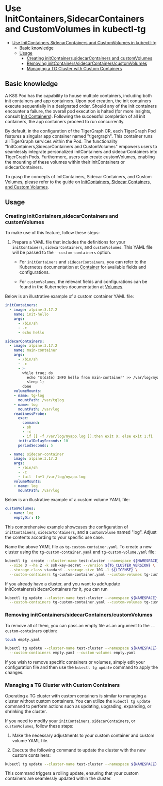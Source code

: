 # Use InitContainers,SidecarContainers and CustomVolumes in kubectl-tg

- [Use InitContainers,SidecarContainers and CustomVolumes in kubectl-tg](#use-initcontainerssidecarcontainers-and-customvolumes-in-kubectl-tg)
  - [Basic knowledge](#basic-knowledge)
  - [Usage](#usage)
    - [Creating initContainers,sidecarContainers and customVolumes](#creating-initcontainerssidecarcontainers-and-customvolumes)
    - [Removing initContainers/sidecarContainers/customVolumes](#removing-initcontainerssidecarcontainerscustomvolumes)
    - [Managing a TG Cluster with Custom Containers](#managing-a-tg-cluster-with-custom-containers)

## Basic knowledge

A K8S Pod has the capability to house multiple containers, including both init containers and app containers. Upon pod creation, the init containers execute sequentially in a designated order. Should any of the init containers encounter a failure, the overall pod execution is halted (for more insights, consult [Init Containers](https://kubernetes.io/docs/concepts/workloads/pods/init-containers/)). Following the successful completion of all init containers, the app containers proceed to run concurrently.

By default, in the configuration of the TigerGraph CR, each TigerGraph Pod features a singular app container named "tigergraph". This container runs all TigerGraph services within the Pod. The functionality "InitContainers,SidecarContainers and CustomVolumes" empowers users to seamlessly integrate personalized initContainers and sidecarContainers into TigerGraph Pods. Furthermore, users can create customVolumes, enabling the mounting of these volumes within their initContainers or sidecarContainers.

To grasp the concepts of InitContainers, Sidecar Containers, and Custom Volumes, please refer to the guide on [InitContainers, Sidecar Containers, and Custom Volumes](./custom-containers.md).

## Usage

### Creating initContainers,sidecarContainers and customVolumes

To make use of this feature, follow these steps:

1. Prepare a YAML file that includes the definitions for your `initContainers`, `sidecarContainers`, and `customVolumes`. This YAML file will be passed to the `--custom-containers` option.

   - For `initContainers` and `sidecarContainers`, you can refer to the Kubernetes documentation at [Container](https://kubernetes.io/docs/reference/kubernetes-api/workload-resources/pod-v1/#Container) for available fields and configurations.

   - For `customVolumes`, the relevant fields and configurations can be found in the Kubernetes documentation at [Volumes](https://kubernetes.io/docs/concepts/storage/volumes/).

Below is an illustrative example of a custom container YAML file:

```yaml
initContainers:
  - image: alpine:3.17.2
    name: init-hello
    args:
      - /bin/sh
      - -c
      - echo hello

sidecarContainers:
  - image: alpine:3.17.2
    name: main-container
    args:
      - /bin/sh
      - -c
      - >
        while true; do
          echo "$(date) INFO hello from main-container" >> /var/log/myapp.log ;
          sleep 1;
        done
    volumeMounts:
    - name: tg-log
      mountPath: /var/tglog
    - name: log
      mountPath: /var/log
    readinessProbe:
      exec:
        command:
        - sh
        - -c
        - if [[ -f /var/log/myapp.log ]];then exit 0; else exit 1;fi
      initialDelaySeconds: 10
      periodSeconds: 5

  - name: sidecar-container
    image: alpine:3.17.2
    args:
      - /bin/sh
      - -c
      - tail -fn+1 /var/log/myapp.log
    volumeMounts:
    - name: log
      mountPath: /var/log
```

Below is an illustrative example of a custom volume YAML file:

```YAML
customVolumes:
  - name: log
    emptyDir: {}
```

This comprehensive example showcases the configuration of `initContainers`, `sidecarContainers`, and a `customVolume` named "log". Adjust the contents according to your specific use case.

Name the above YAML file as `tg-custom-container.yaml`. To create a new cluster using the `tg-custom-container.yaml`  and `tg-custom-volume.yaml` file:

```bash
kubectl tg  create --cluster-name test-cluster --namespace ${NAMESPACE} \
  --size 3 --ha 2 -k ssh-key-secret --version ${TG_CLUSTER_VERSION} \
  --storage-class standard --storage-size 10G -l ${LICENSE} \
  --custom-containers tg-custom-container.yaml --custom-volumes tg-custom-volume.yaml
```

If you already have a cluster, and you want to add/update initContainers/sidecarContainers for it, you can run

```bash
kubectl tg update --cluster-name test-cluster --namespace ${NAMESPACE} \
  --custom-containers tg-custom-container.yaml --custom-volumes tg-custom-volume.yaml
```

### Removing initContainers/sidecarContainers/customVolumes

To remove all of them, you can pass an empty file as an argument to the `--custom-containers` option:

```bash
touch empty.yaml

kubectl tg update --cluster-name test-cluster --namespace ${NAMESPACE} \
  --custom-containers empty.yaml --custom-volumes empty.yaml
```

If you wish to remove specific containers or volumes, simply edit your configuration file and then use the `kubectl tg update` command to apply the changes.

### Managing a TG Cluster with Custom Containers

Operating a TG cluster with custom containers is similar to managing a cluster without custom containers. You can utilize the `kubectl tg update` command to perform actions such as updating, upgrading, expanding, or shrinking the cluster.

If you need to modify your `initContainers`, `sidecarContainers`, or `customVolumes`, follow these steps:

1. Make the necessary adjustments to your custom container and custom volume YAML file.

2. Execute the following command to update the cluster with the new custom containers:

```bash
kubectl tg update --cluster-name test-cluster --namespace ${NAMESPACE} --custom-containers tg-custom-container.yaml --custom-volumes tg-custom-volume.yaml
```

This command triggers a rolling update, ensuring that your custom containers are seamlessly updated within the cluster.
